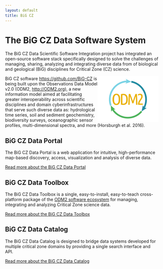 ```yaml
---
layout: default
title: BiG CZ
---
```

# The BiG CZ Data Software System

The BiG CZ Data Scientific Software Integration project has integrated an open-source software stack specifically designed to solve the challenges of managing, sharing, analyzing and integrating diverse data from of biological and geological (BiG) disciplines for Critical Zone (CZ) science.

<img src="https://raw.githubusercontent.com/BiG-CZ/bigcz.org/master/assets/img/ODM2-logo-draft1_web.png" align="right" width="200">

BiG CZ software <https://github.com/BiG-CZ> is being built upon the Observations Data Model v2.0 (ODM2, <http://ODM2.org>), a new information model aimed at facilitating greater interoperability across scientific disciplines and domain cyberinfrastructures that serve such diverse data as: hydrological time series, soil and sediment geochemistry, biodiversity surveys, oceanographic sensor profiles, multi-dimensional spectra, and more (Horsburgh et al. 2016).

## BiG CZ Data Portal

The BiG CZ Data Portal is a web application for intuitive, high-performance map-based discovery, access, visualization and analysis of diverse data.

[Read more about the BiG CZ Data Portal](portal.html)

## BiG CZ Data Toolbox

The BiG CZ Data Toolbox is a single, easy-to-install, easy-to-teach cross-platform package of the [ODM2 software ecosystem](https://github.com/ODM2/odm2-software-ecosystem) for managing, integrating and analyzing Critical Zone science data.

[Read more about the BiG CZ Data Toolbox](toolbox.html)

## BiG CZ Data Catalog

The BiG CZ Data Catalog is designed to bridge data systems developed for multiple critical zone domains by providing a single search interface and API.

[Read more about the BiG CZ Data Catalog](catalog.html)
